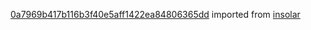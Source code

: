 [0a7969b417b116b3f40e5aff1422ea84806365dd](https://github.com/insolar/insolar/commit/0a7969b417b116b3f40e5aff1422ea84806365dd) imported from [insolar](https://github.com/insolar/insolar)
